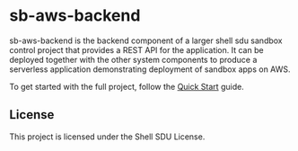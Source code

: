 # sb-aws-backend

sb-aws-backend is the backend component of a larger shell sdu sandbox control project that provides a REST API for the application. It can be deployed together with the other system components to produce a serverless application demonstrating deployment of sandbox apps on AWS.

To get started with the full project, follow the [Quick Start](https://github.com/keshava/sb-aws/wiki/Quick-Start) guide.

## License

This project is licensed under the Shell SDU License.     

